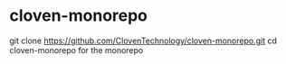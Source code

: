 # cloven-monorepo
git clone https://github.com/ClovenTechnology/cloven-monorepo.git
cd cloven-monorepo
for the monorepo
